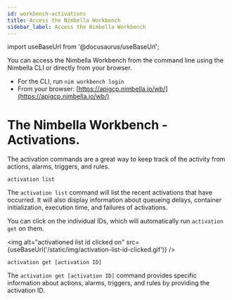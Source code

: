 ```yaml
---
id: workbench-activations
title: Access the Nimbella Workbench
sidebar_label: Access the Nimbella Workbench
---
```


import useBaseUrl from '@docusaurus/useBaseUrl';

You can access the Nimbella Workbench from the command line using the Nimbella CLI or directly from your browser.

- For the CLI, run `nim workbench login`
- From your browser: [https://apigcp.nimbella.io/wb/](https://apigcp.nimbella.io/wb/)

# The Nimbella Workbench - Activations.

The activation commands are a great way to keep track of the activity from actions, alarms, triggers, and rules.

```
activation list
```

The `activation list` command will list the recent activations that have occurred. It will also display information about queueing delays, container initialization, execution time, and failures of activations.

You can click on the individual IDs, which will automatically run `activation get` on them.

<img alt="activationed list id clicked on" src={useBaseUrl('/static/img/activation-list-id-clicked.gif')} />

```
activation get [activation ID]
```

The `activation get [activation ID]` command provides specific information about actions, alarms, triggers, and rules by providing the activation ID.
